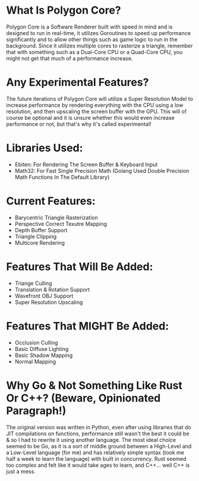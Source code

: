# What Is Polygon Core?
Polygon Core is a Software Renderer built with speed in mind and is designed to run in real-time, it utilizes Goroutines to speed up performance significantly and to allow other things such as game logic to run in the background. Since it utilizes multiple cores to rasterize a triangle, remember that with something such as a Dual-Core CPU or a Quad-Core CPU, you might not get that much of a performance increase.

# Any Experimental Features?
The future iterations of Polygon Core will utilize a Super Resolution Model to increase performance by rendering everything with the CPU using a low resolution, and then upscaling the screen buffer with the GPU. This will of course be optional and it is unsure whether this would even increase performance or not, but that's why it's called experimental!

# Libraries Used:
- Ebiten: For Rendering The Screen Buffer & Keyboard Input
- Math32: For Fast Single Precision Math (Golang Used Double Precision Math Functions In The Default Library)

# Current Features:
- Barycentric Triangle Rasterization
- Perspective Correct Texutre Mapping
- Depth Buffer Support
- Triangle Clipping
- Multicore Rendering

# Features That Will Be Added:
- Triange Culling
- Translation & Rotation Support
- Wavefront OBJ Support
- Super Resolution Upscaling

# Features That MIGHT Be Added:
- Occlusion Culling
- Basic Diffuse Lighting
- Basic Shadow Mapping
- Normal Mapping

# Why Go & Not Something Like Rust Or C++? (Beware, Opinionated Paragraph!)
The original version was written in Python, even after using libraries that do JIT compilations on functions, performance still wasn't the best it could be & so I had to rewrite it using another language. The most ideal choice seemed to be Go, as it is a sort of middle ground between a High-Level and a Low-Level language (for me) and has relatively simple syntax (took me half a week to learn the language) with built in concurrency. Rust seemed too complex and felt like it would take ages to learn, and C++... well C++ is just a mess.
